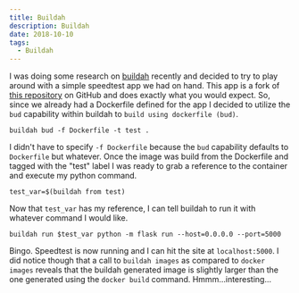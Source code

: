```yaml
---
title: Buildah
description: Buildah
date: 2018-10-10
tags:
  - Buildah
---
```


I was doing some research on [buildah] recently and decided to try to play around with a simple speedtest app we had on hand.  This app is a fork of [this repository] on GitHub and does exactly what you would expect.  So, since we already had a Dockerfile defined for the app I decided to utilize the ```bud``` capability within buildah to ```build using dockerfile (bud)```.  

```buildah bud -f Dockerfile -t test .```

I didn't have to specify ```-f Dockerfile``` because the ```bud``` capability defaults to ```Dockerfile``` but whatever.  Once the image was build from the Dockerfile and tagged with the "test" label I was ready to grab a reference to the container and execute my python command.

```test_var=$(buildah from test)```

Now that ```test_var``` has my reference, I can tell buildah to run it with whatever command I would like.

```buildah run $test_var python -m flask run --host=0.0.0.0 --port=5000```

Bingo.  Speedtest is now running and I can hit the site at ```localhost:5000```.  I did notice though that a call to ```buildah images``` as compared to ```docker images``` reveals that the buildah generated image is slightly larger than the one generated using the ```docker build``` command.  Hmmm...interesting...

[buildah]: https://github.com/containers/buildah
[this repository]: https://github.com/adolfintel/speedtest
